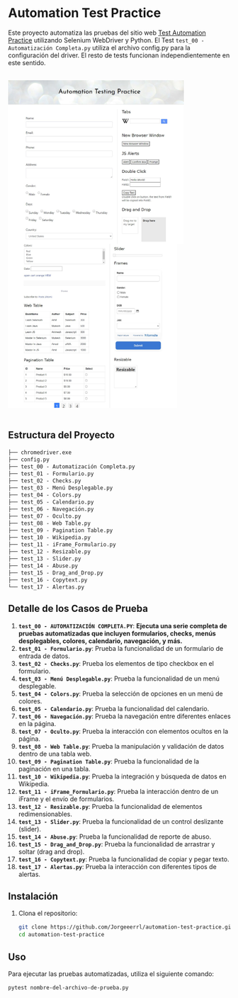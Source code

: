 # Automation Test Practice

Este proyecto automatiza las pruebas del sitio web [Test Automation Practice](https://testautomationpractice.blogspot.com) utilizando Selenium WebDriver y Python.
El Test ```test_00 - Automatización Completa.py``` utiliza el archivo config.py para la configuración del driver. El resto de tests funcionan independientemente en este sentido.
<br><br>

<div>
  <div style="display: inline-block;">
    <img align="left" src="https://github.com/Jorgeeerrl/Automation-Test-Practice/blob/main/recursos/test_practice_1.jpg" height="370" />
    <img align="left" src="https://github.com/Jorgeeerrl/Automation-Test-Practice/blob/main/recursos/test_practice_2.jpg" height="370" />

</div>
<br clear="left"/>
<br>


## Estructura del Proyecto

```
├── chromedriver.exe
├── config.py
├── test_00 - Automatización Completa.py
├── test_01 - Formulario.py
├── test_02 - Checks.py
├── test_03 - Menú Desplegable.py
├── test_04 - Colors.py
├── test_05 - Calendario.py
├── test_06 - Navegación.py
├── test_07 - Oculto.py
├── test_08 - Web Table.py
├── test_09 - Pagination Table.py
├── test_10 - Wikipedia.py
├── test_11 - iFrame_Formulario.py
├── test_12 - Resizable.py
├── test_13 - Slider.py
├── test_14 - Abuse.py
├── test_15 - Drag_and_Drop.py
├── test_16 - Copytext.py
└── test_17 - Alertas.py
```

## Detalle de los Casos de Prueba

1. **`test_00 - AUTOMATIZACIÓN COMPLETA.PY`**: <strong>Ejecuta una serie completa de pruebas automatizadas que incluyen formularios, checks, menús desplegables, colores, calendario, navegación, y más.</strong>
2. **`test_01 - Formulario.py`**: Prueba la funcionalidad de un formulario de entrada de datos.
3. **`test_02 - Checks.py`**: Prueba los elementos de tipo checkbox en el formulario.
4. **`test_03 - Menú Desplegable.py`**: Prueba la funcionalidad de un menú desplegable.
5. **`test_04 - Colors.py`**: Prueba la selección de opciones en un menú de colores.
6. **`test_05 - Calendario.py`**: Prueba la funcionalidad del calendario.
7. **`test_06 - Navegación.py`**: Prueba la navegación entre diferentes enlaces en la página.
8. **`test_07 - Oculto.py`**: Prueba la interacción con elementos ocultos en la página.
9. **`test_08 - Web Table.py`**: Prueba la manipulación y validación de datos dentro de una tabla web.
10. **`test_09 - Pagination Table.py`**: Prueba la funcionalidad de la paginación en una tabla.
11. **`test_10 - Wikipedia.py`**: Prueba la integración y búsqueda de datos en Wikipedia.
12. **`test_11 - iFrame_Formulario.py`**: Prueba la interacción dentro de un iFrame y el envío de formularios.
13. **`test_12 - Resizable.py`**: Prueba la funcionalidad de elementos redimensionables.
14. **`test_13 - Slider.py`**: Prueba la funcionalidad de un control deslizante (slider).
15. **`test_14 - Abuse.py`**: Prueba la funcionalidad de reporte de abuso.
16. **`test_15 - Drag_and_Drop.py`**: Prueba la funcionalidad de arrastrar y soltar (drag and drop).
17. **`test_16 - Copytext.py`**: Prueba la funcionalidad de copiar y pegar texto.
18. **`test_17 - Alertas.py`**: Prueba la interacción con diferentes tipos de alertas.


## Instalación

1. Clona el repositorio:
    ```bash
    git clone https://github.com/Jorgeeerrl/automation-test-practice.git
    cd automation-test-practice
    ```

## Uso

Para ejecutar las pruebas automatizadas, utiliza el siguiente comando:
```bash
pytest nombre-del-archivo-de-prueba.py
